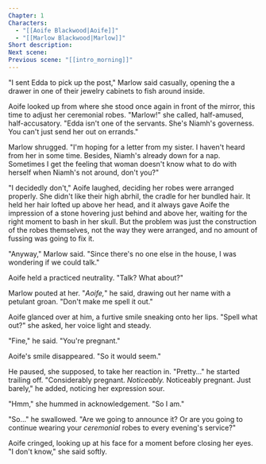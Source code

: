 ```yaml
---
Chapter: 1
Characters:
  - "[[Aoife Blackwood|Aoife]]"
  - "[[Marlow Blackwood|Marlow]]"
Short description: 
Next scene: 
Previous scene: "[[intro_morning]]"
---
```

"I sent Edda to pick up the post," Marlow said casually, opening the a drawer in one of their jewelry cabinets to fish around inside.

Aoife looked up from where she stood once again in front of the mirror, this time to adjust her ceremonial robes. "Marlow!" she called, half-amused, half-accusatory. "Edda isn't one of the servants. She's Niamh's governess. You can't just send her out on errands."

Marlow shrugged. "I'm hoping for a letter from my sister. I haven't heard from her in some time. Besides, Niamh's already down for a nap. Sometimes I get the feeling that woman doesn't know what to do with herself when Niamh's not around, don't you?"

"I decidedly don't," Aoife laughed, deciding her robes were arranged properly. She didn't like their high abrhil, the cradle for her bundled hair. It held her hair lofted up above her head, and it always gave Aoife the impression of a stone hovering just behind and above her, waiting for the right moment to bash in her skull. But the problem was just the construction of the robes themselves, not the way they were arranged, and no amount of fussing was going to fix it.

"Anyway," Marlow said. "Since there's no one else in the house, I was wondering if we could talk."

Aoife held a practiced neutrality. "Talk? What about?"

Marlow pouted at her. "*Aoife,*" he said, drawing out her name with a petulant groan. "Don't make me spell it out."

Aoife glanced over at him, a furtive smile sneaking onto her lips. "Spell what out?" she asked, her voice light and steady.

"Fine," he said. "You're pregnant."

Aoife's smile disappeared. "So it would seem."

He paused, she supposed, to take her reaction in. "Pretty..." he started trailing off. "Considerably pregnant. *Noticeably.* Noticeably pregnant. Just barely," he added, noticing her expression sour.

"Hmm," she hummed in acknowledgement. "So I am."

"So..." he swallowed. "Are we going to announce it? Or are you going to continue wearing your *ceremonial* robes to every evening's service?"

Aoife cringed, looking up at his face for a moment before closing her eyes. "I don't know," she said softly. 